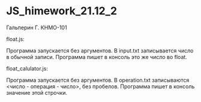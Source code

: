 # JS_himework_21.12_2
Гальперин Г. КНМО-101


float.js:


Программа запускается без аргументов.
В input.txt записывается число в обычной записи. Программа пишет в консоль это же число во float.


float_calulator.js:


Программа запускается без аргументов.
В operation.txt записываются <число - операция - число>, без пробелов. Программа пишет в консоль значение этой строчки.
